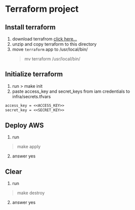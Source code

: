# Terraform project

## Install terraform

1. download terrafrom
   [click here...](https://releases.hashicorp.com/terraform/0.11.13/terraform_0.11.13_darwin_amd64.zip)
2. unzip and copy terraform to this directory
3. move `terraform` app to /usr/local/bin/
   > mv terraform /usr/local/bin/

## Initialize terraform

1. run > make init
2. paste access_key and secret_keys from iam credentials to infra/secrets.tfvars

```txt
access_key = <<ACCESS_KEY>>
secret_key = <<SECRET_KEY>>
```

## Deploy AWS
1. run 
> make apply
2. answer yes

## Clear
1. run 
> make destroy
2. answer yes
